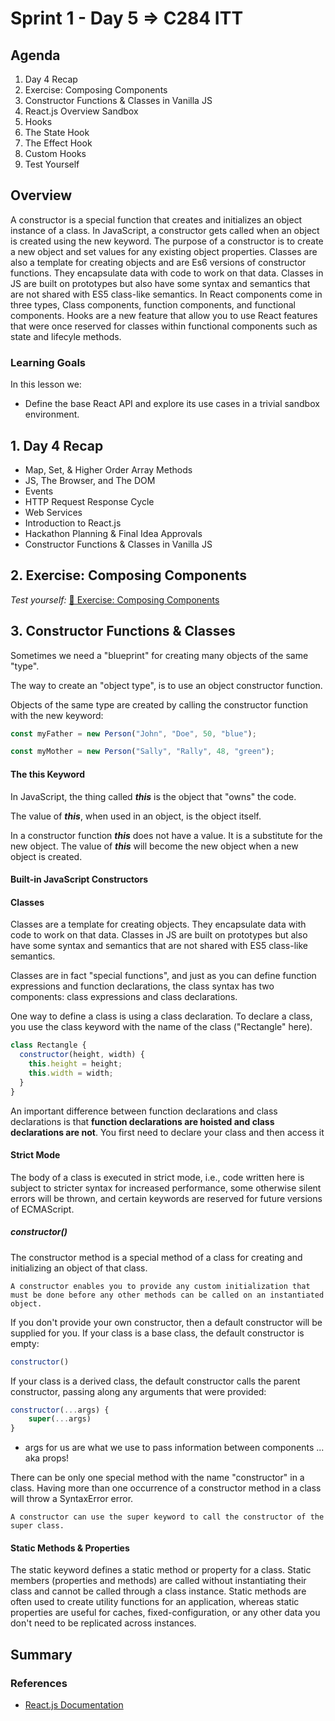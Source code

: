# Sprint 1 - Day 5 => C284 ITT

## Agenda

1. Day 4 Recap
2. Exercise: Composing Components
3. Constructor Functions & Classes in Vanilla JS
4. React.js Overview Sandbox
5. Hooks
6. The State Hook
7. The Effect Hook
8. Custom Hooks
9. Test Yourself

## Overview

A constructor is a special function that creates and initializes an object instance of a class. In JavaScript, a constructor gets called when an object is created using the new keyword. The purpose of a constructor is to create a new object and set values for any existing object properties. Classes are also a template for creating objects and are Es6 versions of constructor functions. They encapsulate data with code to work on that data. Classes in JS are built on prototypes but also have some syntax and semantics that are not shared with ES5 class-like semantics. In React components come in three types, Class components, function components, and functional components. Hooks are a new feature that allow you to use React features that were once reserved for classes within functional components such as state and lifecyle methods.

### Learning Goals

In this lesson we:

- Define the base React API and explore its use cases in a trivial sandbox environment.

## 1. Day 4 Recap

- Map, Set, & Higher Order Array Methods
- JS, The Browser, and The DOM
- Events
- HTTP Request Response Cycle
- Web Services
- Introduction to React.js
- Hackathon Planning & Final Idea Approvals
- Constructor Functions & Classes in Vanilla JS

## 2. Exercise: Composing Components

_Test yourself:_ [🧪 Exercise: Composing Components](https://academy.engagelms.com/mod/page/view.php?id=109443)

## 3. Constructor Functions & Classes

Sometimes we need a "blueprint" for creating many objects of the same "type".

The way to create an "object type", is to use an object constructor function.

Objects of the same type are created by calling the constructor function with the new keyword:

```javascript
const myFather = new Person("John", "Doe", 50, "blue");

const myMother = new Person("Sally", "Rally", 48, "green");
```

#### **The this Keyword**

In JavaScript, the thing called _**this**_ is the object that "owns" the code.

The value of _**this**_, when used in an object, is the object itself.

In a constructor function _**this**_ does not have a value. It is a substitute for the new object. The value of _**this**_ will become the new object when a new object is created.

#### **Built-in JavaScript Constructors**

#### **Classes**

Classes are a template for creating objects. They encapsulate data with code to work on that data. Classes in JS are built on prototypes but also have some syntax and semantics that are not shared with ES5 class-like semantics.

Classes are in fact "special functions", and just as you can define function expressions and function declarations, the class syntax has two components: class expressions and class declarations.

One way to define a class is using a class declaration. To declare a class, you use the class keyword with the name of the class ("Rectangle" here).

```javascript
class Rectangle {
  constructor(height, width) {
    this.height = height;
    this.width = width;
  }
}
```

An important difference between function declarations and class declarations is that **function declarations are hoisted and class declarations are not**. You first need to declare your class and then access it

#### **Strict Mode**

The body of a class is executed in strict mode, i.e., code written here is subject to stricter syntax for increased performance, some otherwise silent errors will be thrown, and certain keywords are reserved for future versions of ECMAScript.

##### **constructor()**

The constructor method is a special method of a class for creating and initializing an object of that class.

    A constructor enables you to provide any custom initialization that must be done before any other methods can be called on an instantiated object.

If you don't provide your own constructor, then a default constructor will be supplied for you. If your class is a base class, the default constructor is empty:

```Javascript
constructor()
```

If your class is a derived class, the default constructor calls the parent constructor, passing along any arguments that were provided:

```Javascript
constructor(...args) {
    super(...args)
}
```

- args for us are what we use to pass information between components ... aka props!

There can be only one special method with the name "constructor" in a class. Having more than one occurrence of a constructor method in a class will throw a SyntaxError error.

    A constructor can use the super keyword to call the constructor of the super class.

#### **Static Methods & Properties**

The static keyword defines a static method or property for a class. Static members (properties and methods) are called without instantiating their class and cannot be called through a class instance. Static methods are often used to create utility functions for an application, whereas static properties are useful for caches, fixed-configuration, or any other data you don't need to be replicated across instances.

## Summary


### References

- [React.js Documentation](https://reactjs.org/docs/getting-started.html)
